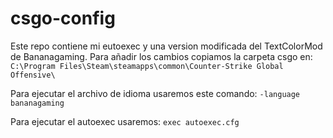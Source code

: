# csgo-config

Este repo contiene mi eutoexec y una version modificada del TextColorMod de Bananagaming. 
Para añadir los cambios copiamos la carpeta csgo en:
```C:\Program Files\Steam\steamapps\common\Counter-Strike Global Offensive\```

Para ejecutar el archivo de idioma usaremos este comando:
```-language bananagaming```

Para ejecutar el autoexec usaremos:
```exec autoexec.cfg```